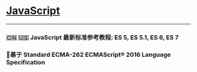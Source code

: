 # [JavaScript](http://javascript.xgqfrms.xyz/) 
***
### :cn: :us: JavaScript 最新标准参考教程:  ES 5, ES 5.1, ES 6, ES 7 
### :rocket:基于 Standard ECMA-262 ECMAScript® 2016 Language Specification
